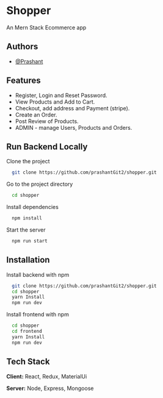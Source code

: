 
# Shopper

An Mern Stack Ecommerce app 


## Authors

- [@Prashant](https://www.github.com/prashantgit2)


## Features

- Register, Login and Reset Password.
- View Products and Add to Cart.
- Checkout, add address and Payment (stripe).
- Create an Order.
- Post Review of Products.
- ADMIN - manage Users, Products and Orders.


## Run Backend Locally

Clone the project

```bash
  git clone https://github.com/prashantGit2/shopper.git
```

Go to the project directory

```bash
  cd shopper
```

Install dependencies

```bash
  npm install
```

Start the server

```bash
  npm run start
```


## Installation

Install backend with npm

```bash
  git clone https://github.com/prashantGit2/shopper.git
  cd shopper
  yarn Install
  npm run dev
```
Install frontend with npm

```bash
  cd shopper
  cd frontend
  yarn Install
  npm run dev
```

    
## Tech Stack

**Client:** React, Redux, MaterialUi

**Server:** Node, Express, Mongoose

